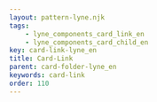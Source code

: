 ```yaml
---
layout: pattern-lyne.njk
tags: 
    - lyne_components_card_link_en
    - lyne_components_card_child_en
key: card-link-lyne_en
title: Card-Link
parent: card-folder-lyne_en
keywords: card-link
order: 110
---
```

